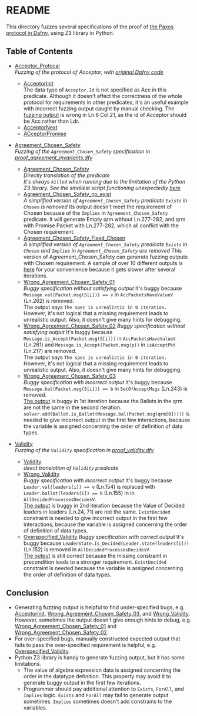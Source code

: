 # README
This directory fuzzes several specifications of the proof of [the Paxos protocol in Dafny](https://github.com/You2Xi2/paxos_proof), using Z3 library in Python. 

## Table of Contents
- [Acceptor_Protocal](https://github.com/You2Xi2/paxos_proof/tree/main/paxos/fuzzing/Acceptor_Protocol)  
  *Fuzzing of the protocol of Acceptor, with [original Dafny code](https://github.com/You2Xi2/paxos_proof/blob/main/paxos/agents.dfy)*  
  - [AcceptorInit](https://github.com/You2Xi2/paxos_proof/blob/main/paxos/fuzzing/Acceptor_Protocol/AcceptorInit.py)  
    The data type of ```Acceptor.Id``` is not specified as Acc in this predicate. 
    Although it doesn't affect the correctness of the whole protocol for requirements in other predicates, it's an useful example with incorrect fuzzing output caught by manual checking. The [fuzzing output](https://github.com/You2Xi2/paxos_proof/blob/main/paxos/fuzzing/Acceptor_Protocol/AcceptorInit_output.txt) is wrong in Ln.6 Col.21, as the id of Acceptor should be Acc rather than Ldr. 
  - [AcceptorNext](https://github.com/You2Xi2/paxos_proof/blob/main/paxos/fuzzing/Acceptor_Protocol/AcceptorNext.py)
  - [ACceptorPromise](https://github.com/You2Xi2/paxos_proof/blob/main/paxos/fuzzing/Acceptor_Protocol/AcceptorPromise.py)  
  

- [Agreement_Chosen_Safety](https://github.com/You2Xi2/paxos_proof/blob/main/paxos/fuzzing/Agreement_Chosen_Safety)  
  *Fuzzing of the ```Agreement_Chosen_Safety``` specification in [proof_agreement_invariants.dfy](https://github.com/You2Xi2/paxos_proof/blob/main/paxos/proof_agreement_invariants.dfy)*
  - [Agreement_Chosen_Safety](https://github.com/You2Xi2/paxos_proof/blob/main/paxos/fuzzing/Agreement_Chosen_Safety/Agreement_Chosen_Safety.py)  
  *Directly translation of the predicate*  
  *It's always ```killed``` when running due to the limitation of the Python Z3 library. See the smallest script functioning unexpectedly [here](https://github.com/You2Xi2/paxos_proof/blob/unrealistic_Chosen/paxos/fuzzing/Agreement_Chosen_Safety.py)*  
  - [Agreement_Chosen_Safety_no_exist](https://github.com/You2Xi2/paxos_proof/blob/main/paxos/fuzzing/Agreement_Chosen_Safety/Agreement_Chosen_Safety_no_exist.py)  
    *A simplified version of ```Agreement_Chosen_Safety``` predicate*
    *```Exists``` in ```Chosen``` is removed*
    Its output doesn't meet the requirement of Chosen because of the ```Implies``` in ```Agreement_Chosen_Safety``` predicate. 
    It will generate Empty qrm without Ln.277-282, and qrm with Promise Packet with Ln.277-282, which all conflict with the Chosen requirement.  
  - [Agreement_Chosen_Safety_Fixed_Chosen](https://github.com/You2Xi2/paxos_proof/blob/main/paxos/fuzzing/Agreement_Chosen_Safety/Agreement_Chosen_Safety.py)  
    *A simplified version of ```Agreement_Chosen_Safety``` predicate*
    *```Exists``` in ```Chosen``` and ```Implies``` in ```Agreement_Chosen_Safety``` are removed*
    This version of Agreement_Chosen_Safety can generate fuzzing outputs with Chosen requirement. A sample of over 10 different outputs is [here](https://github.com/You2Xi2/paxos_proof/blob/main/paxos/fuzzing/Agreement_Chosen_Safety/Agreement_Chosen_Safety_output.txt) for your convenience because it gets slower after several iterations. 
  - [Wrong_Agreement_Chosen_Safety_01](https://github.com/You2Xi2/paxos_proof/blob/main/paxos/fuzzing/Agreement_Chosen_Safety/Wrong_Agreement_Chosen_Safety_01.py)  
    *Buggy specification without satisfying output*
    It's buggy because ```Message.val(Packet.msg(S[i])) == v``` in ```AccPacketsHaveValueV``` (Ln.262) is removed.  
    The output says ```The spec is unrealistic in 0 iteration.```  
    However, it's not logical that a missing requirement leads to unrealistic output. Also, it doesn't give many hints for debugging. 
  - [Wrong_Agreement_Chosen_Safety_02](https://github.com/You2Xi2/paxos_proof/blob/main/paxos/fuzzing/Agreement_Chosen_Safety/Wrong_Agreement_Chosen_Safety_02.py)
    *Buggy specification without satisfying output*
    It's buggy because ```Message.is_Accept(Packet.msg(S[i]))``` in ```AccPacketsHaveValueV``` (Ln.261) and ```Message.is_Accept(Packet.msg(p))``` in ```isAcceptPkt``` (Ln.217) are removed.  
    The output says ```The spec is unrealistic in 0 iteration.```  
    However, it's not logical that a missing requirement leads to unrealistic output. Also, it doesn't give many hints for debugging. 
  - [Wrong_Agreement_Chosen_Safety_03](https://github.com/You2Xi2/paxos_proof/blob/main/paxos/fuzzing/Agreement_Chosen_Safety/Wrong_Agreement_Chosen_Safety_03.py)  
    *Buggy specification with incorrect output*
    It's buggy because ```Message.bal(Packet.msg(S[i])) == b``` in ```SetOfAcceptMsgs``` (Ln.243) is removed.  
    [The output](https://github.com/You2Xi2/paxos_proof/blob/main/paxos/fuzzing/Agreement_Chosen_Safety/Wrong_Agreement_Chosen_Safety_03_output.txt) is buggy in 1st iteration because the Ballots in the qrm are not the same in the second iteration.  ```solver.add(Ballot.is_Ballot(Message.bal(Packet.msg(qrm[0]))))```  is needed to give incorrect output in the first few interactions, because the variable is assigned concerning the order of definition of data types. 

- [Validity](https://github.com/You2Xi2/paxos_proof/tree/main/paxos/fuzzing/Validity)  
  *Fuzzing of the ```Validity``` specification in [proof_validity.dfy](https://github.com/You2Xi2/paxos_proof/blob/main/paxos/proof_validity.dfy)*
  - [Validity](https://github.com/You2Xi2/paxos_proof/blob/main/paxos/fuzzing/Validity/Validity.py)  
  *direct translation of ```Validity``` predicate*
  - [Wrong_Validity](https://github.com/You2Xi2/paxos_proof/blob/main/paxos/fuzzing/Validity/Wrong_Validity.py)  
  *Buggy specification with incorrect output*
    It's buggy because ```Leader.val(leaders[i]) == v```  (Ln.154) is replaced with ```Leader.ballot(leaders[i]) == b``` (Ln.155) in in ```AllDecidedProcessesDecidesV```.  
    [The output](https://github.com/You2Xi2/paxos_proof/blob/main/paxos/fuzzing/Agreement_Chosen_Safety/Wrong_Validity_output.txt) is buggy in 2nd iteration because the Value of Decided leaders in leaders (Ln.24, 71) are not the same.  ```ExistDecided``` constraint is needed to give incorrect output in the first few interactions, because the variable is assigned concerning the order of definition of data types. 
  - [Overspecified_Validity](https://github.com/You2Xi2/paxos_proof/blob/main/paxos/fuzzing/Validity/Overspecified_Validity.py)
  *Buggy specification with correct output*
    It's buggy because ```LeaderState.is_Decided(Leader.state(leaders[i]))```  (Ln.152) is removed in ```AllDecidedProcessesDecidesV```.  
    [The output](https://github.com/You2Xi2/paxos_proof/blob/main/paxos/fuzzing/Agreement_Chosen_Safety/Overspecified_Validity_output.txt) is still correct because the missing constraint in precondition leads to a stronger requirement.   ```ExistDecided``` constraint is needed because the variable is assigned concerning the order of definition of data types. 

## Conclusion 
- Generating fuzzing output is helpful to find under-specified bugs, e.g. [AcceptorInit](https://github.com/You2Xi2/paxos_proof/blob/main/paxos/fuzzing/Acceptor_Protocol/AcceptorInit.py), [Wrong_Agreement_Chosen_Safety_03](https://github.com/You2Xi2/paxos_proof/blob/main/paxos/fuzzing/Agreement_Chosen_Safety/Wrong_Agreement_Chosen_Safety_03.py), and [Wrong_Validity](https://github.com/You2Xi2/paxos_proof/blob/main/paxos/fuzzing/Validity/Wrong_Validity.py). However, sometimes the output doesn't give enough hints to debug, e.g. [Wrong_Agreement_Chosen_Safety_01](https://github.com/You2Xi2/paxos_proof/blob/main/paxos/fuzzing/Agreement_Chosen_Safety/Wrong_Agreement_Chosen_Safety_01.py) and [Wrong_Agreement_Chosen_Safety_02](https://github.com/You2Xi2/paxos_proof/blob/main/paxos/fuzzing/Agreement_Chosen_Safety/Wrong_Agreement_Chosen_Safety_02.py). 
- For over-specified bugs, manually constructed expected output that fails to pass the over-specified requirement is helpful, e.g. [Overspecified_Validity](https://github.com/You2Xi2/paxos_proof/blob/main/paxos/fuzzing/Validity/Overspecified_Validity.py). 
- Python Z3 library is handy to generate fuzzing output, but it has some limitations. 
  - The value of algebra expression data is assigned concerning the order in the datatype definition. This property may avoid it to generate buggy output in the first few iterations.  
  - Programmer should pay additional attention to ```Exists```, ```ForAll```, and ```Implies``` logic. ```Exists``` and  ```ForAll``` may fail to generate output sometimes. `Implies` sometimes doesn't add constrains to the variables. 

